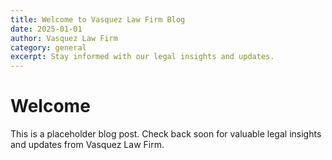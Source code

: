 ```yaml
---
title: Welcome to Vasquez Law Firm Blog
date: 2025-01-01
author: Vasquez Law Firm
category: general
excerpt: Stay informed with our legal insights and updates.
---
```


# Welcome

This is a placeholder blog post. Check back soon for valuable legal insights and updates from Vasquez Law Firm.
